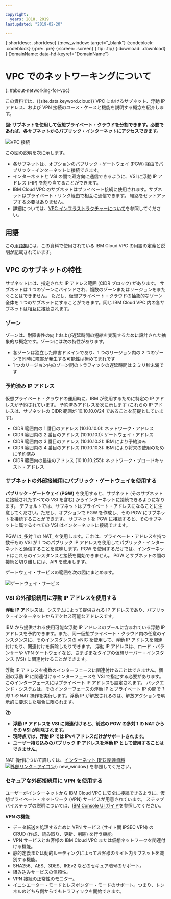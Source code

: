 ```yaml
---

copyright:
  years: 2018, 2019
lastupdated: "2019-02-20"

---
```


{:shortdesc: .shortdesc}
{:new_window: target="_blank"}
{:codeblock: .codeblock}
{:pre: .pre}
{:screen: .screen}
{:tip: .tip}
{:download: .download}
{:DomainName: data-hd-keyref="DomainName"}

# VPC でのネットワーキングについて
{: #about-networking-for-vpc}

この資料では、{{site.data.keyword.cloud}} VPC におけるサブネット、浮動 IP アドレス、および VPN 接続のユース・ケースと機能を説明する概念を紹介します。

**図: サブネットを使用して仮想プライベート・クラウドを分割できます。必要であれば、各サブネットからパブリック・インターネットにアクセスできます。**

![VPC 接続](/images/vpc-connectivity-and-security.png)

この図の説明を次に示します。

* 各サブネットは、オプションのパブリック・ゲートウェイ (PGW) 経由でパブリック・インターネットに接続できます。
* インターネットと VSI の間で双方向に通信できるように、VSI に浮動 IP アドレス (FIP) を割り当てることができます。
* IBM Cloud VPC のサブネットはプライベート接続に使用されます。サブネットはプライベート・リンク経由で相互に通信できます。 経路をセットアップする必要はありません。
* 詳細については、[VPC インフラストラクチャーについて](docs/infrastructure/vpc?topic=vpc-about-ibm-cloud-virtual-private-cloud-vpc-infrastructure)を参照してください。

## 用語

この[用語集](/docs/infrastructure/vpc?topic=vpc-vpc-glossary)には、この資料で使用されている IBM Cloud VPC の用語の定義と説明が記載されています。

## VPC のサブネットの特性

サブネットには、指定された IP アドレス範囲 (CIDR ブロック) があります。 サブネットは 1 つのゾーンにバインドされ、複数のゾーンまたはリージョンをまたぐことはできません。 ただし、仮想プライベート・クラウドの抽象的なゾーン全体を 1 つのサブネットにすることができます。同じ IBM Cloud VPC 内の各サブネットは相互に接続されます。

### ゾーン

ゾーンは、耐障害性の向上および遅延時間の短縮を実現するために設計された抽象的な概念です。ゾーンには次の特性があります。

 * 各ゾーンは独立した障害ドメインであり、1 つのリージョン内の 2 つのゾーンで同時に障害が発生する可能性は極めてまれです
 * 1 つのリージョン内のゾーン間のトラフィックの遅延時間は 2 ミリ秒未満です

### 予約済み IP アドレス

仮想プライベート・クラウドの運用時に、IBM が使用するために特定の IP アドレスが予約されています。 予約済みアドレスを次に示します (これらの IP アドレスは、サブネットの CIDR 範囲が 10.10.10.0/24 であることを前提としています)。

  * CIDR 範囲内の 1 番目のアドレス (10.10.10.0): ネットワーク・アドレス
  * CIDR 範囲内の 2 番目のアドレス (10.10.10.1): ゲートウェイ・アドレス
  * CIDR 範囲内の 3 番目のアドレス (10.10.10.2): IBM により予約済み
  * CIDR 範囲内の 4 番目のアドレス (10.10.10.3): IBM により将来の使用のために予約済み
  * CIDR 範囲内の最後のアドレス (10.10.10.255): ネットワーク・ブロードキャスト・アドレス

### サブネットの外部接続用にパブリック・ゲートウェイを使用する

**パブリック・ゲートウェイ (PGW)** を使用すると、サブネット (そのサブネットに接続されたすべての VSI を含む) からインターネットに接続できるようになります。 デフォルトでは、サブネットはプライベート・アドレスになることに注意してください。ただし、オプションで PGW を作成し、その PGW にサブネットを接続することができます。 サブネットを PGW に接続すると、そのサブネットに属するすべての VSI はインターネットに接続できます。

PGW は_多対 1 の NAT_ を使用します。これは、プライベート・アドレスを持つ数千もの VSI が 1 つのパブリック IP アドレスを使用してパブリック・インターネットと通信することを意味します。PGW を使用するだけでは、インターネットはこれらのインスタンスと接続を開始できません。 PGW とサブネットの間の接続と切り離しには、API を使用します。

ゲートウェイ・サービスの範囲を次の図にまとめます。

![ゲートウェイ・サービス](images/scope-of-gateway-services.png)

### VSI の外部接続用に浮動 IP アドレスを使用する
**浮動 IP アドレス**は、システムによって提供される IP アドレスであり、パブリック・インターネットからアクセス可能なアドレスです。

IBM から提供される使用可能な浮動 IP アドレスのプールに含まれている浮動 IP アドレスを予約できます。また、同一仮想プライベート・クラウド内の任意のインスタンスに、そのインスタンスの vNIC を使用して、浮動 IP アドレスを関連付けたり、関連付けを解除したりできます。 浮動 IP アドレスは、ロード・バランサーや VPN ゲートウェイなど、さまざまなタイプの仮想サーバー・インスタンス (VSI) に関連付けることができます。

浮動 IP アドレスを複数のインターフェースに関連付けることはできません。個別の浮動 IP に関連付けるインターフェースを VSI で指定する必要があります。 このインターフェースにはプライベート IP アドレスも設定されます。 バックエンド・システムは、そのインターフェースの浮動 IP とプライベート IP の間で _1 対 1 の NAT_ 操作を実行します。浮動 IP が解放されるのは、解放アクションを明示的に要求した場合に限られます。

**注:**
* **浮動 IP アドレスを VSI に関連付けると、前述の PGW の多対 1 の NAT からその VSI が削除されます。**
* **現時点では、浮動 IP では IPv4 アドレスだけがサポートされます。**
* **ユーザー持ち込みのパブリック IP アドレスを浮動 IP として使用することはできません。**

NAT 操作について詳しくは、[インターネット RFC 関連資料 ![外部リンク・アイコン](../../icons/launch-glyph.svg "外部リンク・アイコン")](http://www.faqs.org/rfcs/rfc1631.html){: new_window} を参照してください。

### セキュアな外部接続用に VPN を使用する
ユーザーがインターネットから IBM Cloud VPC に安全に接続できるように、仮想プライベート・ネットワーク (VPN) サービスが用意されています。 ステップバイステップの説明については、[IBM Console UI ガイド](http://{DomainName}/docs/infrastructure/vpc?topic=vpc-creating-a-vpc-using-the-ibm-cloud-console)を参照してください。

**VPN の機能**
  * データ転送を処理するために VPN サービス (サイト間 IPSEC VPN) の CRUD (作成、読み取り、更新、削除) を行う機能。
  * VPN サービスとお客様の IBM Cloud VPC または仮想ネットワークを関連付ける機能。
  * 静的定義または動的ルーティングによってお客様のサイト内サブネットを識別する機能。
  * SHA256、AES、3DES、IKEv2 などのセキュア暗号のサポート。
  * 組み込みサービスの信頼性。
  * VPN 接続の正常性のモニター。
  * イニシエーター・モードとレスポンダー・モードのサポート。つまり、トンネルのどちら側からでもトラフィックを開始できます。
